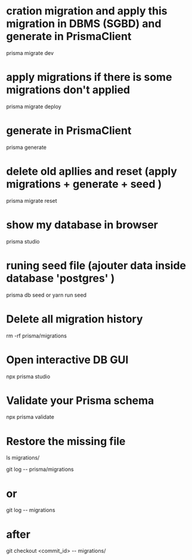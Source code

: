 # cration migration and apply this migration in DBMS (SGBD) and generate in PrismaClient
prisma migrate dev

# apply migrations if there is some migrations don't applied
prisma migrate deploy

# generate in PrismaClient
prisma generate

# delete old apllies and reset (apply migrations + generate + seed )
prisma migrate reset

# show my database in browser
prisma studio

# runing seed file (ajouter data inside database 'postgres' )
prisma db seed or yarn run seed

# Delete all migration history
rm -rf prisma/migrations

# Open interactive DB GUI
npx prisma studio

# Validate your Prisma schema
npx prisma validate

# Restore the missing file
ls migrations/


git log -- prisma/migrations
# or
git log -- migrations

# after 
git checkout <commit_id> -- migrations/





